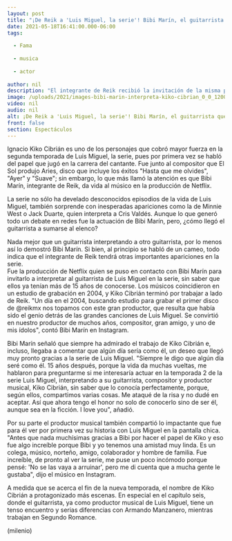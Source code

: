 ```yaml
---
layout: post
title: "¡De Reik a 'Luis Miguel, la serie'! Bibi Marín, el guitarrista que interpreta a Kiko Cibrián"
date: 2021-05-18T16:41:00.000-06:00
tags:
  
  - Fama
  
  - musica
  
  - actor
  
author: nil
description: "El integrante de Reik recibió la invitación de la misma producción de Netflix para interpretar al productor musical de Luis Miguel. "
image: /uploads/2021/images-bibi-marin-interpreta-kiko-cibrian_0_0_1200_747.jpg
video: nil
audio: nil
alt: ¡De Reik a 'Luis Miguel, la serie'! Bibi Marín, el guitarrista que interpreta a Kiko Cibrián
front: false
section: Espectáculos
---
```


Ignacio Kiko Cibrián es uno de los personajes que cobró mayor fuerza en la segunda temporada de Luis Miguel, la serie, pues por primera vez se habló del papel que jugó en la carrera del cantante. Fue junto al compositor que El Sol produjo Aries, disco que incluye los éxitos "Hasta que me olvides", "Ayer" y "Suave"; sin embargo, lo que más llamó la atención es que Bibi Marín, integrante de Reik, da vida al músico en la producción de Netflix.  

La serie no sólo ha develado desconocidos episodios de la vida de Luis Miguel, también sorprende con inesperadas apariciones como la de Minnie West o Jack Duarte, quien interpreta a Cris Valdés. Aunque lo que generó todo un debate en redes fue la actuación de Bibi Marín, pero, ¿cómo llegó el guitarrista a sumarse al elenco?  

Nada mejor que un guitarrista interpretando a otro guitarrista, por lo menos así lo demostró Bibi Marín. Si bien, al principio se habló de un cameo, todo indica que el integrante de Reik tendrá otras importantes apariciones en la serie.  
Fue la producción de Netflix quien se puso en contacto con Bibi Marín para invitarlo a interpretar al guitarrista de Luis Miguel en la serie, sin saber que ellos ya tenían más de 15 años de conocerse. Los músicos coincidieron en un estudio de grabación en 2004, y Kiko Cibrián terminó por trabajar a lado de Reik. "Un día en el 2004, buscando estudio para grabar el primer disco de @reikmx nos topamos con este gran productor, que resulta que había sido el genio detrás de las grandes canciones de Luis Miguel. Se convirtió en nuestro productor de muchos años, compositor, gran amigo, y uno de mis ídolos", contó Bibi Marín en Instagram.  

Bibi Marín señaló que siempre ha admirado el trabajo de Kiko Cibrián e, incluso, llegaba a comentar que algún día sería como él, un deseo que llegó muy pronto gracias a la serie de Luis Miguel.  "Siempre le digo que algún día seré como él. 15 años después, porque la vida da muchas vueltas, me hablaron para preguntarme si me interesaría actuar en la temporada 2 de la serie Luis Miguel, interpretando a su guitarrista, compositor y productor musical, Kiko Cibrián, sin saber que lo conocía perfectamente, porque, según ellos, compartimos varias cosas. Me ataqué de la risa y no dudé en aceptar. Así que ahora tengo el honor no solo de conocerlo sino de ser él, aunque sea en la ficción. I love you", añadió.  

Por su parte el productor musical también compartió lo impactante que fue para él ver por primera vez su historia con Luis Miguel en la pantalla chica.  "Antes que nada muchísimas gracias a Bibi por hacer el papel de Kiko y eso fue algo increíble porque Bibi y yo tenemos una amistad muy linda. Es un colega, músico, norteño, amigo, colaborador y hombre de familia. Fue increíble, de pronto al ver la serie, me puse un poco incómodo porque pensé: 'No se las vaya a arruinar', pero me di cuenta que a mucha gente le gustaba", dijo el músico en Instagram. 

A medida que se acerca el fin de la nueva temporada, el nombre de Kiko Cibrián a protagonizado más escenas. En especial en el capítulo seis, donde el guitarrista, ya como productor musical de Luis Miguel, tiene un tenso encuentro y serias diferencias con Armando Manzanero, mientras trabajan en Segundo Romance.  

(milenio)